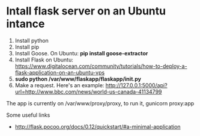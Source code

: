 # Intall flask server on an Ubuntu intance

1. Install python 
1. Install pip
1. Install Goose. On Ubuntu: **pip install goose-extractor**
1. Install Flask on Ubuntu: https://www.digitalocean.com/community/tutorials/how-to-deploy-a-flask-application-on-an-ubuntu-vps
1. **sudo python /var/www/flaskapp/flaskapp/__init__.py**
1. Make a request. Here's an example: http://127.0.0.1:5000/api?url=http://www.bbc.com/news/world-us-canada-41134799



The app is currently on /var/www/proxy/proxy, to run it, gunicorn proxy:app









Some useful links
* http://flask.pocoo.org/docs/0.12/quickstart/#a-minimal-application



